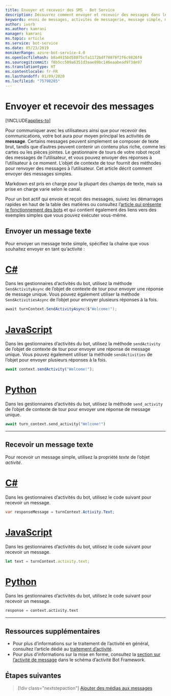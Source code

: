 ```yaml
---
title: Envoyer et recevoir des SMS - Bot Service
description: Découvrez comment envoyer et recevoir des messages dans le kit SDK Bot Framework.
keywords: envoi de messages, activités de messagerie, message simple, message, recevoir des messages
author: ivorb
ms.author: kamrani
manager: kamrani
ms.topic: article
ms.service: bot-service
ms.date: 05/23/2019
monikerRange: azure-bot-service-4.0
ms.openlocfilehash: b8a4915bd58075cfa1172bdf78878f2f6c9826f0
ms.sourcegitcommit: f8b5cc509a6351d3aae89bc146eaabead973de97
ms.translationtype: HT
ms.contentlocale: fr-FR
ms.lasthandoff: 01/09/2020
ms.locfileid: "75798285"
---
```

# <a name="send-and-receive-text-message"></a>Envoyer et recevoir des messages

[!INCLUDE[applies-to](../includes/applies-to.md)]

Pour communiquer avec les utilisateurs ainsi que pour recevoir des communications, votre bot aura pour moyen principal les activités de **message**. Certains messages peuvent simplement se composer de texte brut, tandis que d’autres peuvent contenir un contenu plus riche, comme les cartes ou les pièces jointes. Le gestionnaire de tours de votre robot reçoit des messages de l’utilisateur, et vous pouvez envoyer des réponses à l’utilisateur à ce moment. L’objet de contexte de tour fournit des méthodes pour renvoyer des messages à l’utilisateur. Cet article décrit comment envoyer des messages simples.

Markdown est pris en charge pour la plupart des champs de texte, mais sa prise en charge varie selon le canal.

Pour un bot actif qui envoie et reçoit des messages, suivez les démarrages rapides en haut de la table des matières ou consultez l’[article qui présente le fonctionnement des bots](bot-builder-basics.md#bot-structure) et qui contient également des liens vers des exemples simples que vous pouvez exécuter vous-même.

## <a name="send-a-text-message"></a>Envoyer un message texte

Pour envoyer un message texte simple, spécifiez la chaîne que vous souhaitez envoyer en tant qu’activité :

# <a name="ctabcsharp"></a>[C#](#tab/csharp)

Dans les gestionnaires d’activités du bot, utilisez la méthode `SendActivityAsync` de l’objet de contexte de tour pour envoyer une réponse de message unique. Vous pouvez également utiliser la méthode `SendActivitiesAsync` de l’objet pour envoyer plusieurs réponses à la fois.

```cs
await turnContext.SendActivityAsync($"Welcome!");
```

# <a name="javascripttabjavascript"></a>[JavaScript](#tab/javascript)

Dans les gestionnaires d’activités du bot, utilisez la méthode `sendActivity` de l’objet de contexte de tour pour envoyer une réponse de message unique. Vous pouvez également utiliser la méthode `sendActivities` de l’objet pour envoyer plusieurs réponses à la fois.

```javascript
await context.sendActivity("Welcome!");
```

# <a name="pythontabpython"></a>[Python](#tab/python)

Dans les gestionnaires d’activités du bot, utilisez la méthode `send_activity` de l’objet de contexte de tour pour envoyer une réponse de message unique.

```python
await turn_context.send_activity("Welcome!")
```

---
## <a name="receive-a-text-message"></a>Recevoir un message texte

Pour recevoir un message simple, utilisez la propriété *texte* de l’objet *activité*. 

# <a name="ctabcsharp"></a>[C#](#tab/csharp)

Dans les gestionnaires d’activités du bot, utilisez le code suivant pour recevoir un message. 

```cs
var responseMessage = turnContext.Activity.Text;
```

# <a name="javascripttabjavascript"></a>[JavaScript](#tab/javascript)

Dans les gestionnaires d’activités du bot, utilisez le code suivant pour recevoir un message.

```javascript
let text = turnContext.activity.text;
```

# <a name="pythontabpython"></a>[Python](#tab/python)

Dans les gestionnaires d’activités du bot, utilisez le code suivant pour recevoir un message.

```python
response = context.activity.text
```

---

## <a name="additional-resources"></a>Ressources supplémentaires

- Pour plus d’informations sur le traitement de l’activité en général, consultez l’article dédié au [traitement d’activité](~/v4sdk/bot-builder-basics.md#the-activity-processing-stack).
- Pour plus d’informations sur la mise en forme, consultez la [section sur l’activité de message](https://aka.ms/botSpecs-activitySchema#message-activity) dans le schéma d’activité Bot Framework.

## <a name="next-steps"></a>Étapes suivantes

> [!div class="nextstepaction"]
> [Ajouter des médias aux messages](./bot-builder-howto-add-media-attachments.md)
